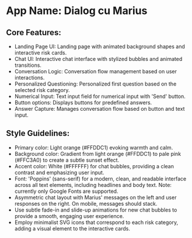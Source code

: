 # **App Name**: Dialog cu Marius

## Core Features:

- Landing Page UI: Landing page with animated background shapes and interactive risk cards.
- Chat UI: Interactive chat interface with stylized bubbles and animated transitions.
- Conversation Logic: Conversation flow management based on user interactions.
- Personalized Questioning: Personalized first question based on the selected risk category.
- Numerical Input: Text input field for numerical input with 'Send' button.
- Button options: Displays buttons for predefined answers.
- Answer Capture: Manages conversation flow based on button and text input.

## Style Guidelines:

- Primary color: Light orange (#FFDDC1) evoking warmth and calm.
- Background color: Gradient from light orange (#FFDDC1) to pale pink (#FFC3A0) to create a subtle sunset effect.
- Accent color: White (#FFFFFF) for chat bubbles, providing a clean contrast and emphasizing user input.
- Font: 'Poppins' (sans-serif) for a modern, clean, and readable interface across all text elements, including headlines and body text. Note: currently only Google Fonts are supported.
- Asymmetric chat layout with Marius' messages on the left and user responses on the right. On mobile, messages should stack.
- Use subtle fade-in and slide-up animations for new chat bubbles to provide a smooth, engaging user experience.
- Employ minimalist SVG icons that correspond to each risk category, adding a visual element to the interactive cards.